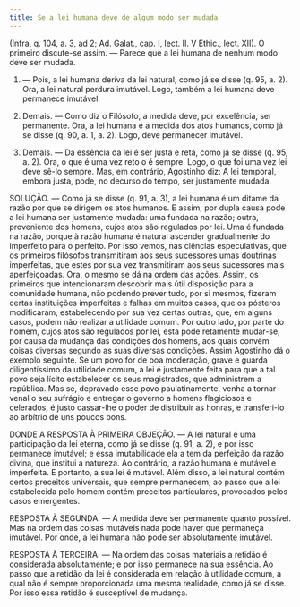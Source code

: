 ```yaml
---
title: Se a lei humana deve de algum modo ser mudada
---
```


(Infra, q. 104, a. 3, ad 2; Ad. Galat., cap. I, lect. II. V Ethic., lect. XII).
  O primeiro discute-se assim. — Parece que a lei humana de nenhum modo deve ser mudada.  

1. — Pois, a lei humana deriva da lei natural, como já se disse (q. 95, a. 2). Ora, a lei natural perdura imutável. Logo, também a lei humana deve permanece imutável.  

2. Demais. — Como diz o Filósofo, a medida deve, por excelência, ser permanente. Ora, a lei humana é a medida dos atos humanos, como já se disse (q. 90, a. 1, a. 2). Logo, deve permanecer imutável.  

3. Demais. — Da essência da lei é ser justa e reta, como já se disse (q. 95, a. 2). Ora, o que é uma vez reto o é sempre. Logo, o que foi uma vez lei deve sê-lo sempre.  Mas, em contrário, Agostinho diz: A lei temporal, embora justa, pode, no decurso do tempo, ser justamente mudada.  

SOLUÇÃO. — Como já se disse (q. 91, a. 3), a lei humana é um ditame da razão por que se dirigem os atos humanos. E assim, por dupla causa pode a lei humana ser justamente mudada: uma fundada na razão; outra, proveniente dos homens, cujos atos são regulados por lei.  Uma é fundada na razão, porque à razão humana é natural ascender gradualmente do imperfeito para o perfeito. Por isso vemos, nas ciências especulativas, que os primeiros filósofos transmitiram aos seus sucessores umas doutrinas imperfeitas, que estes por sua vez transmitiram aos seus sucessores mais aperfeiçoadas. Ora, o mesmo se dá na ordem das ações. Assim, os primeiros que intencionaram descobrir mais útil disposição para a comunidade humana, não podendo prever tudo, por si mesmos, fizeram certas instituições imperfeitas e falhas em muitos casos, que os pósteros modificaram, estabelecendo por sua vez certas outras, que, em alguns casos, podem não realizar a utilidade comum.  Por outro lado, por parte do homem, cujos atos são regulados por lei, esta pode retamente mudar-se, por causa da mudança das condições dos homens, aos quais convêm coisas diversas segundo as suas diversas condições. Assim Agostinho dá o exemplo seguinte. Se um povo for de boa moderação, grave e guarda diligentíssimo da utilidade comum, a lei é justamente feita para que a tal povo seja lícito estabelecer os seus magistrados, que administrem a república. Mas se, depravado esse povo paulatinamente, venha a tornar venal o seu sufrágio e entregar o governo a homens flagiciosos e celerados, é justo cassar-lhe o poder de distribuir as honras, e transferi-lo ao arbítrio de uns poucos bons.  

DONDE A RESPOSTA À PRIMEIRA OBJEÇÃO. — A lei natural é uma participação da lei eterna, como já se disse (q. 91, a. 2), e por isso permanece imutável; e essa imutabilidade ela a tem da perfeição da razão divina, que institui a natureza. Ao contrário, a razão humana é mutável e imperfeita. E portanto, a sua lei é mutável. Além disso, a lei natural contém certos preceitos universais, que sempre permanecem; ao passo que a lei estabelecida pelo homem contém preceitos particulares, provocados pelos casos emergentes. 

RESPOSTA À SEGUNDA. — A medida deve ser permanente quanto possível. Mas na ordem das coisas mutáveis nada pode haver que permaneça imutável. Por onde, a lei humana não pode ser absolutamente imutável.  

RESPOSTA À TERCEIRA. — Na ordem das coisas materiais a retidão é considerada absolutamente; e por isso permanece na sua essência. Ao passo que a retidão da lei é considerada em relação à utilidade comum, a qual não é sempre proporcionada uma mesma realidade, como já se disse. Por isso essa retidão é susceptível de mudança.